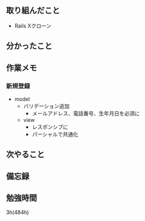 ## 取り組んだこと
- Rails Xクローン

## 分かったこと
## 作業メモ
### 新規登録
- model
  - バリデーション追加
    - メールアドレス、電話番号、生年月日を必須に
  - view
    - レスポンシブに
    - パーシャルで共通化
## 次やること

## 備忘録

## 勉強時間
3h(484h)